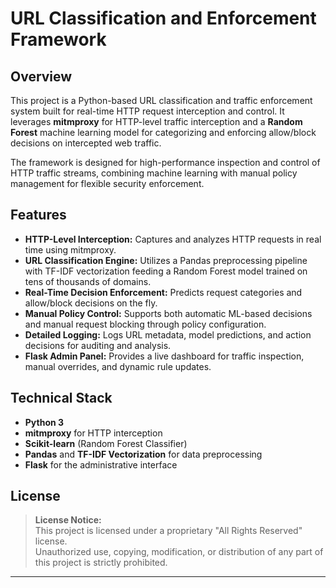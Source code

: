 # URL Classification and Enforcement Framework

## Overview

This project is a Python-based URL classification and traffic enforcement system built for real-time HTTP request interception and control. It leverages **mitmproxy** for HTTP-level traffic interception and a **Random Forest** machine learning model for categorizing and enforcing allow/block decisions on intercepted web traffic.

The framework is designed for high-performance inspection and control of HTTP traffic streams, combining machine learning with manual policy management for flexible security enforcement.

## Features

- **HTTP-Level Interception:** Captures and analyzes HTTP requests in real time using mitmproxy.
- **URL Classification Engine:** Utilizes a Pandas preprocessing pipeline with TF-IDF vectorization feeding a Random Forest model trained on tens of thousands of domains.
- **Real-Time Decision Enforcement:** Predicts request categories and allow/block decisions on the fly.
- **Manual Policy Control:** Supports both automatic ML-based decisions and manual request blocking through policy configuration.
- **Detailed Logging:** Logs URL metadata, model predictions, and action decisions for auditing and analysis.
- **Flask Admin Panel:** Provides a live dashboard for traffic inspection, manual overrides, and dynamic rule updates.

## Technical Stack

- **Python 3**
- **mitmproxy** for HTTP interception
- **Scikit-learn** (Random Forest Classifier)
- **Pandas** and **TF-IDF Vectorization** for data preprocessing
- **Flask** for the administrative interface

## License

> **License Notice:**  
> This project is licensed under a proprietary "All Rights Reserved" license.  
> Unauthorized use, copying, modification, or distribution of any part of this project is strictly prohibited.

---

